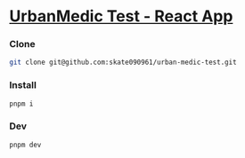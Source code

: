 # [UrbanMedic Test - React App](https://urban-medic-test.vercel.app/)

### Clone

```bash
git clone git@github.com:skate090961/urban-medic-test.git
```

### Install

```bash
pnpm i
```

### Dev

```bash
pnpm dev
```
